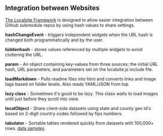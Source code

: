 ## Integration between Websites

<a href="https://github.com/modelearth/localsite/" target="_parent">The Localsite Framework</a> is designed to allow easier integration between Github submodule repos by using hash values to share settings.  

**hashChangeEvent** - triggers independent widgets when the URL hash is changed both programmatically and by the user.    

**hiddenhash** - stores values referenced by multiple widgets to avoid cluttering the URL.  
<!--
goHash({"go":"bioeconomy"}); - Hash change triggers widgets.  

updateHash({"go":"bioeconomy"}); - Only hash updated.  
-->
**param** - An object containing key-values from three sources: the initial URL hash, URL parameters, and parameters set on the localsite.js include&nbsp;file.  

**loadMarkdown** - Pulls readme files into html and converts links and image tags based on folder levels. Also reads YAML/JSON from top.  

**lazy class** - Sometimes it's good to be lazy. This class waits to load images until just before they scroll into view.  

**localObject** - Share client-side datasets using state and county geo id's based on 2-digit country codes followed by fips numbers.  

**tabulator** - Sortable tables rendered quickly from datasets with 100,000+ rows. <a href="../info/data/">data samples</a>

